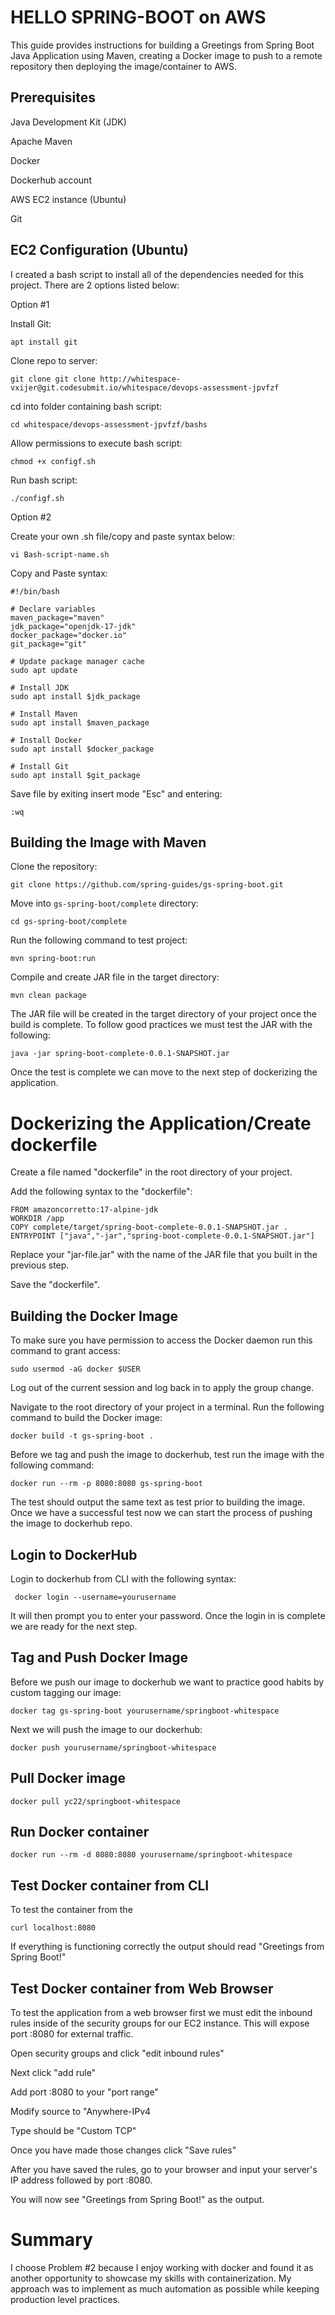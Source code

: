 # HELLO SPRING-BOOT on AWS


This guide provides instructions for building a Greetings from Spring Boot Java Application using Maven, creating a Docker image to push to a remote repository then deploying the image/container to AWS.



## Prerequisites

Java Development Kit (JDK)

Apache Maven

Docker

Dockerhub account

AWS EC2 instance (Ubuntu)

Git


## EC2 Configuration (Ubuntu)

I created a bash script to install all of the dependencies needed for this project. There are 2 options listed below:

Option #1

Install Git: 

    apt install git

Clone repo to server:

    git clone git clone http://whitespace-vxijer@git.codesubmit.io/whitespace/devops-assessment-jpvfzf

cd into folder containing bash script:

    cd whitespace/devops-assessment-jpvfzf/bashs

Allow permissions to execute bash script:
   
    chmod +x configf.sh

Run bash script:

    ./configf.sh

Option #2

Create your own .sh file/copy and paste syntax below:

    vi Bash-script-name.sh

 Copy and Paste syntax:   

    #!/bin/bash

    # Declare variables
    maven_package="maven"
    jdk_package="openjdk-17-jdk"
    docker_package="docker.io"
    git_package="git"

    # Update package manager cache
    sudo apt update

    # Install JDK
    sudo apt install $jdk_package

    # Install Maven
    sudo apt install $maven_package

    # Install Docker
    sudo apt install $docker_package

    # Install Git
    sudo apt install $git_package

Save file by exiting insert mode "Esc" and entering:
 
    :wq

## Building the Image with Maven

Clone the repository:

    git clone https://github.com/spring-guides/gs-spring-boot.git

Move into `gs-spring-boot/complete` directory:

    cd gs-spring-boot/complete

Run the following command to test project:

    mvn spring-boot:run

Compile and create JAR file in the target directory:

    mvn clean package

The JAR file will be created in the target directory of your project once the build is complete.  To follow good practices we must test the JAR with the following:

    java -jar spring-boot-complete-0.0.1-SNAPSHOT.jar

Once the test is complete we can move to the next step of dockerizing the application.












# Dockerizing the Application/Create dockerfile

Create a file named "dockerfile" in the root directory of your project.

Add the following syntax to the "dockerfile":

    FROM amazoncorretto:17-alpine-jdk
    WORKDIR /app
    COPY complete/target/spring-boot-complete-0.0.1-SNAPSHOT.jar .
    ENTRYPOINT ["java","-jar","spring-boot-complete-0.0.1-SNAPSHOT.jar"]

Replace your "jar-file.jar" with the name of the JAR file that you built in the previous step.

Save the "dockerfile".
## Building the Docker Image

To make sure you have permission to access the Docker daemon run this command to grant access:

    sudo usermod -aG docker $USER

Log out of the current session and log back in to apply the group change.

Navigate to the root directory of your project in a terminal.
Run the following command to build the Docker image:

    docker build -t gs-spring-boot .

Before we tag and push the image to dockerhub, test run the image with the following command:

    docker run --rm -p 8080:8080 gs-spring-boot

The test should output the same text as test prior to building the image. Once we have a successful test now we can start the process of pushing the image to dockerhub repo.




## Login to DockerHub

Login to dockerhub from CLI with the following syntax:

     docker login --username=yourusername

It will then prompt you to enter your password. Once the login in is complete we are ready for the next step.




## Tag and Push Docker Image

Before we push our image to dockerhub we want to practice good habits by custom tagging our image:

    docker tag gs-spring-boot yourusername/springboot-whitespace

Next we will push the image to our dockerhub:
    
    docker push yourusername/springboot-whitespace


## Pull Docker image

    docker pull yc22/springboot-whitespace

## Run Docker container

    docker run --rm -d 8080:8080 yourusername/springboot-whitespace
## Test Docker container from CLI

To test the container from the 

    curl localhost:8080

If everything is functioning correctly the output should read "Greetings from Spring Boot!"


## Test Docker container from Web Browser

To test the application from a web browser first we must edit the inbound rules inside of the security groups for our EC2 instance. This will expose port :8080 for external traffic.

Open security groups and click "edit inbound rules"

Next click "add rule"

Add port :8080 to your "port range"

Modify source to "Anywhere-IPv4

Type should be "Custom TCP"

Once you have made those changes click "Save rules"

After you have saved the rules, go to your browser and input your server's IP address followed by port :8080.

You will now see "Greetings from Spring Boot!" as the output.




# Summary 
I choose Problem #2 because I enjoy working with docker and found it as another opportunity to showcase my skills with containerization.  My approach was to implement as much automation as possible while keeping production level practices.  
